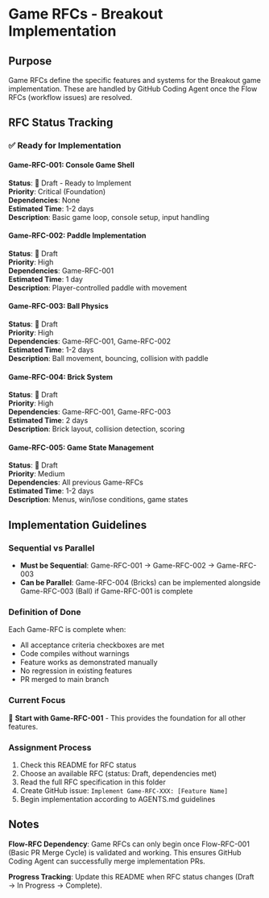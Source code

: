 # Game RFCs - Breakout Implementation

## Purpose

Game RFCs define the specific features and systems for the Breakout game implementation. These are handled by GitHub Coding Agent once the Flow RFCs (workflow issues) are resolved.

## RFC Status Tracking

### ✅ Ready for Implementation

#### **Game-RFC-001: Console Game Shell**
**Status**: 📝 Draft - Ready to Implement  
**Priority**: Critical (Foundation)  
**Dependencies**: None  
**Estimated Time**: 1-2 days  
**Description**: Basic game loop, console setup, input handling

#### **Game-RFC-002: Paddle Implementation**
**Status**: 📝 Draft  
**Priority**: High  
**Dependencies**: Game-RFC-001  
**Estimated Time**: 1 day  
**Description**: Player-controlled paddle with movement

#### **Game-RFC-003: Ball Physics**
**Status**: 📝 Draft  
**Priority**: High  
**Dependencies**: Game-RFC-001, Game-RFC-002  
**Estimated Time**: 1-2 days  
**Description**: Ball movement, bouncing, collision with paddle

#### **Game-RFC-004: Brick System**
**Status**: 📝 Draft  
**Priority**: High  
**Dependencies**: Game-RFC-001, Game-RFC-003  
**Estimated Time**: 2 days  
**Description**: Brick layout, collision detection, scoring

#### **Game-RFC-005: Game State Management**
**Status**: 📝 Draft  
**Priority**: Medium  
**Dependencies**: All previous Game-RFCs  
**Estimated Time**: 1-2 days  
**Description**: Menus, win/lose conditions, game states

## Implementation Guidelines

### **Sequential vs Parallel**
- **Must be Sequential**: Game-RFC-001 → Game-RFC-002 → Game-RFC-003
- **Can be Parallel**: Game-RFC-004 (Bricks) can be implemented alongside Game-RFC-003 (Ball) if Game-RFC-001 is complete

### **Definition of Done**
Each Game-RFC is complete when:
- All acceptance criteria checkboxes are met
- Code compiles without warnings
- Feature works as demonstrated manually
- No regression in existing features
- PR merged to main branch

### **Current Focus**
🎯 **Start with Game-RFC-001** - This provides the foundation for all other features.

### **Assignment Process**
1. Check this README for RFC status
2. Choose an available RFC (status: Draft, dependencies met)
3. Read the full RFC specification in this folder
4. Create GitHub issue: `Implement Game-RFC-XXX: [Feature Name]`
5. Begin implementation according to AGENTS.md guidelines

## Notes

**Flow-RFC Dependency**: Game RFCs can only begin once Flow-RFC-001 (Basic PR Merge Cycle) is validated and working. This ensures GitHub Coding Agent can successfully merge implementation PRs.

**Progress Tracking**: Update this README when RFC status changes (Draft → In Progress → Complete).